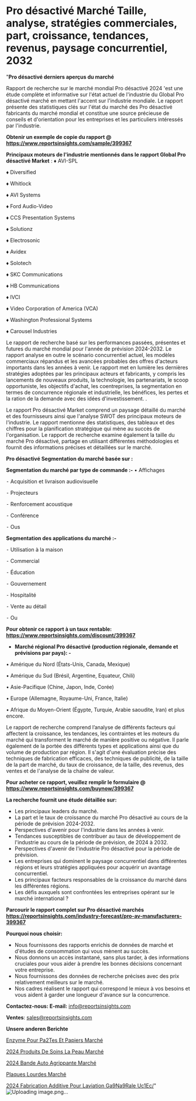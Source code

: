 # Pro désactivé Marché Taille, analyse, stratégies commerciales, part, croissance, tendances, revenus, paysage concurrentiel, 2032

"<strong>Pro désactivé derniers aperçus du marché</strong>

Rapport de recherche sur le marché mondial Pro désactivé 2024 'est une étude complète et informative sur l'état actuel de l'industrie du Global Pro désactivé marché en mettant l'accent sur l'industrie mondiale. Le rapport présente des statistiques clés sur l'état du marché des Pro désactivé fabricants du marché mondial et constitue une source précieuse de conseils et d'orientation pour les entreprises et les particuliers intéressés par l'industrie.

<strong>Obtenir un exemple de copie du rapport @ <a href=https://www.reportsinsights.com/sample/399367>https://www.reportsinsights.com/sample/399367</a></strong>

<strong>Principaux moteurs de l'industrie mentionnés dans le rapport Global Pro désactivé Market</strong> :
♦ AVI-SPL

♦ Diversified

♦ Whitlock

♦ AVI Systems

♦ Ford Audio-Video

♦ CCS Presentation Systems

♦ Solutionz

♦ Electrosonic

♦ Avidex

♦ Solotech

♦ SKC Communications

♦ HB Communications

♦ IVCI

♦ Video Corporation of America (VCA)

♦ Washington Professional Systems

♦ Carousel Industries

Le rapport de recherche basé sur les performances passées, présentes et futures du marché mondial pour l'année de prévision 2024-2032. Le rapport analyse en outre le scénario concurrentiel actuel, les modèles commerciaux répandus et les avancées probables des offres d'acteurs importants dans les années à venir. Le rapport met en lumière les dernières stratégies adoptées par les principaux acteurs et fabricants, y compris les lancements de nouveaux produits, la technologie, les partenariats, le scoop opportuniste, les objectifs d'achat, les coentreprises, la segmentation en termes de concurrence régionale et industrielle, les bénéfices, les pertes et la ration de la demande avec des idées d'investissement. .

Le rapport Pro désactivé Market comprend un paysage détaillé du marché et des fournisseurs ainsi que l'analyse SWOT des principaux moteurs de l'industrie. Le rapport mentionne des statistiques, des tableaux et des chiffres pour la planification stratégique qui mène au succès de l'organisation. Le rapport de recherche examine également la taille du marché Pro désactivé, partage en utilisant différentes méthodologies et fournit des informations précises et détaillées sur le marché.

<strong>Pro désactivé Segmentation du marché basée sur :</strong>

<strong>Segmentation du marché par type de commande :-</strong>
• Affichages

⁃ Acquisition et livraison audiovisuelle

⁃ Projecteurs

⁃ Renforcement acoustique

⁃ Conférence

⁃ Ous

<strong>Segmentation des applications du marché :-</strong>

⁃ Utilisation à la maison

⁃ Commercial

⁃ Éducation

⁃ Gouvernement

⁃ Hospitalité

⁃ Vente au détail

⁃ Ou

<strong>Pour obtenir ce rapport à un taux rentable: <a href=https://www.reportsinsights.com/discount/399367>https://www.reportsinsights.com/discount/399367</a></strong>
<ul>
  <li><strong>Marché régional Pro désactivé (production régionale, demande et prévisions par pays): -</strong></li>
</ul>
• Amérique du Nord (États-Unis, Canada, Mexique)

• Amérique du Sud (Brésil, Argentine, Equateur, Chili)

• Asie-Pacifique (Chine, Japon, Inde, Corée)

• Europe (Allemagne, Royaume-Uni, France, Italie)

• Afrique du Moyen-Orient (Égypte, Turquie, Arabie saoudite, Iran) et plus encore.

Le rapport de recherche comprend l’analyse de différents facteurs qui affectent la croissance, les tendances, les contraintes et les moteurs du marché qui transforment le marché de manière positive ou négative. Il parle également de la portée des différents types et applications ainsi que du volume de production par région. Il s'agit d'une évaluation précise des techniques de fabrication efficaces, des techniques de publicité, de la taille de la part de marché, du taux de croissance, de la taille, des revenus, des ventes et de l'analyse de la chaîne de valeur.

<strong>Pour acheter ce rapport, veuillez remplir le formulaire @   <a href=https://www.reportsinsights.com/buynow/399367>https://www.reportsinsights.com/buynow/399367</a></strong>

<strong>La recherche fournit une étude détaillée sur:</strong>
<ul>
  <li>Les principaux leaders du marché.</li>
  <li>La part et le taux de croissance du marché Pro désactivé au cours de la période de prévision 2024-2032.</li>
  <li>Perspectives d'avenir pour l'industrie dans les années à venir.</li>
  <li>Tendances susceptibles de contribuer au taux de développement de l'industrie au cours de la période de prévision, de 2024 à 2032.</li>
  <li>Perspectives d'avenir de l'industrie Pro désactivé pour la période de prévision.</li>
  <li>Les entreprises qui dominent le paysage concurrentiel dans différentes régions et leurs stratégies appliquées pour acquérir un avantage concurrentiel.</li>
  <li>Les principaux facteurs responsables de la croissance du marché dans les différentes régions.</li>
  <li>Les défis auxquels sont confrontées les entreprises opérant sur le marché international ?</li>
</ul>

<strong>Parcourir le rapport complet sur Pro désactivé marchés <a href=https://reportsinsights.com/industry-forecast/pro-av-manufacturers-399367>https://reportsinsights.com/industry-forecast/pro-av-manufacturers-399367</a></strong>

<strong>Pourquoi nous choisir:</strong>
<ul>
  <li>Nous fournissons des rapports enrichis de données de marché et d'études de consommation qui vous mènent au succès.</li>
  <li>Nous donnons un accès instantané, sans plus tarder, à des informations cruciales pour vous aider à prendre les bonnes décisions concernant votre entreprise.</li>
  <li>Nous fournissons des données de recherche précises avec des prix relativement meilleurs sur le marché.</li>
  <li>Nos cadres réalisent le rapport qui correspond le mieux à vos besoins et vous aident à garder une longueur d'avance sur la concurrence.</li>
</ul>
<strong>Contactez-nous:
</strong><strong>E-mail:</strong> <a href=mailto:info@reportsinsights.com>info@reportsinsights.com</a>

<strong>Ventes</strong>: <a href=mailto:sales@reportsinsights.com>sales@reportsinsights.com</a>

<strong>Unsere anderen Berichte</strong>

<a href=https://www.linkedin.com/pulse/enzyme-pour-p%C3%A2tes-et-papiers-march%C3%A9-taille-5xxdc/>Enzyme Pour Pa2Tes Et Papiers Marché</a>

<a href=https://www.linkedin.com/pulse/2024-produits-de-soins-la-peau-march%C3%A9-tendances-rtn7c/>2024 Produits De Soins La Peau Marché</a>

<a href=https://www.linkedin.com/pulse/2024-bande-auto-agrippante-marché-principaux-ofbac/>2024 Bande Auto Agrippante Marché</a>

<a href=https://www.linkedin.com/pulse/plaques-lourdes-march%C3%A9-rapport-sc%C3%A9nario-concurrentiel-dsbkf/>Plaques Lourdes Marché</a>

<a href=https://www.linkedin.com/pulse/2024-fabrication-additive-pour-laviation-g%C3%A9n%C3%A9rale-uc1ec/>2024 Fabrication Additive Pour Laviation Ga9Na9Rale Uc1Ec/</a>"
![Uploading image.png…]()

